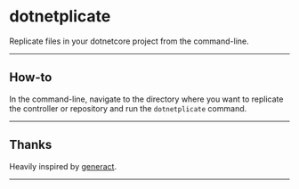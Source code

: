 # dotnetplicate
Replicate files in your dotnetcore project from the command-line.

---

## How-to
In the command-line, navigate to the directory where you want to replicate the controller or repository and run the `dotnetplicate` command.

---

## Thanks
Heavily inspired by [generact].

---
  [generact]: <https://github.com/diegohaz/generact/>
